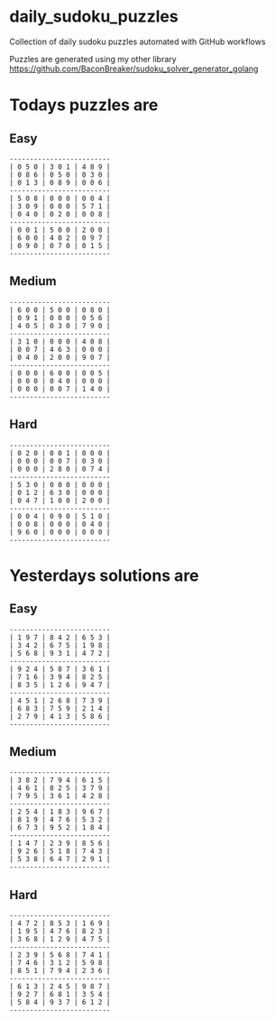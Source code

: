 
# daily_sudoku_puzzles 

Collection of daily sudoku puzzles automated with GitHub workflows 

Puzzles are generated using my other library https://github.com/BaconBreaker/sudoku_solver_generator_golang 
 

# Todays puzzles are 

## Easy 

```
-------------------------
| 0 5 0 | 3 0 1 | 4 8 9 | 
| 0 8 6 | 0 5 0 | 0 3 0 | 
| 0 1 3 | 0 8 9 | 0 0 6 | 
-------------------------
| 5 0 8 | 0 0 0 | 0 0 4 | 
| 3 0 9 | 0 0 0 | 5 7 1 | 
| 0 4 0 | 0 2 0 | 0 0 8 | 
-------------------------
| 0 0 1 | 5 0 0 | 2 0 0 | 
| 6 0 0 | 4 0 2 | 0 9 7 | 
| 0 9 0 | 0 7 0 | 0 1 5 | 
-------------------------
```
## Medium 

```
-------------------------
| 6 0 0 | 5 0 0 | 0 8 0 | 
| 0 9 1 | 0 0 0 | 0 5 6 | 
| 4 0 5 | 0 3 0 | 7 9 0 | 
-------------------------
| 3 1 0 | 0 0 0 | 4 0 8 | 
| 0 0 7 | 4 6 3 | 0 0 0 | 
| 0 4 0 | 2 0 0 | 9 0 7 | 
-------------------------
| 0 0 0 | 6 0 0 | 0 0 5 | 
| 0 0 0 | 0 4 0 | 0 0 0 | 
| 0 0 0 | 0 0 7 | 1 4 0 | 
-------------------------
```
## Hard 

```
-------------------------
| 0 2 0 | 0 0 1 | 0 0 0 | 
| 0 0 0 | 0 0 7 | 0 3 0 | 
| 0 0 0 | 2 8 0 | 0 7 4 | 
-------------------------
| 5 3 0 | 0 0 0 | 0 0 0 | 
| 0 1 2 | 6 3 0 | 0 0 0 | 
| 0 4 7 | 1 0 0 | 2 0 0 | 
-------------------------
| 0 0 4 | 0 9 0 | 5 1 0 | 
| 0 0 8 | 0 0 0 | 0 4 0 | 
| 9 6 0 | 0 0 0 | 0 0 0 | 
-------------------------
```
# Yesterdays solutions are 

## Easy 

```
-------------------------
| 1 9 7 | 8 4 2 | 6 5 3 | 
| 3 4 2 | 6 7 5 | 1 9 8 | 
| 5 6 8 | 9 3 1 | 4 7 2 | 
-------------------------
| 9 2 4 | 5 8 7 | 3 6 1 | 
| 7 1 6 | 3 9 4 | 8 2 5 | 
| 8 3 5 | 1 2 6 | 9 4 7 | 
-------------------------
| 4 5 1 | 2 6 8 | 7 3 9 | 
| 6 8 3 | 7 5 9 | 2 1 4 | 
| 2 7 9 | 4 1 3 | 5 8 6 | 
-------------------------
```
## Medium 

```
-------------------------
| 3 8 2 | 7 9 4 | 6 1 5 | 
| 4 6 1 | 8 2 5 | 3 7 9 | 
| 7 9 5 | 3 6 1 | 4 2 8 | 
-------------------------
| 2 5 4 | 1 8 3 | 9 6 7 | 
| 8 1 9 | 4 7 6 | 5 3 2 | 
| 6 7 3 | 9 5 2 | 1 8 4 | 
-------------------------
| 1 4 7 | 2 3 9 | 8 5 6 | 
| 9 2 6 | 5 1 8 | 7 4 3 | 
| 5 3 8 | 6 4 7 | 2 9 1 | 
-------------------------
```
## Hard 

```
-------------------------
| 4 7 2 | 8 5 3 | 1 6 9 | 
| 1 9 5 | 4 7 6 | 8 2 3 | 
| 3 6 8 | 1 2 9 | 4 7 5 | 
-------------------------
| 2 3 9 | 5 6 8 | 7 4 1 | 
| 7 4 6 | 3 1 2 | 5 9 8 | 
| 8 5 1 | 7 9 4 | 2 3 6 | 
-------------------------
| 6 1 3 | 2 4 5 | 9 8 7 | 
| 9 2 7 | 6 8 1 | 3 5 4 | 
| 5 8 4 | 9 3 7 | 6 1 2 | 
-------------------------
```
